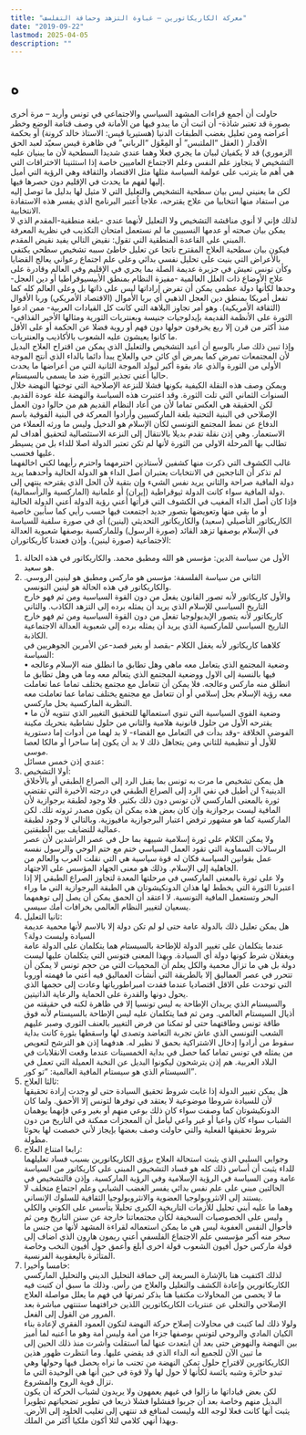 ```yaml
---
title: "معركة الكاريكاتورين – غباوة التزهد وحماقة التفلسف"
date: "2019-09-22"
lastmod: 2025-04-05
description: ""
---
```

# **ه**

حاولت أن أجمع قراءات المشهد السياسي والاجتماعي في تونس وأريد – مرة أخرى بصورة قد تعتبر شاذة- أن اثبت أن ما يبدو فيها من الأمانة في وصف قتامة الوضع وخطر أعراضه ومن تعليل بغضب الطبقات الدنيا (هستيريا قيس: الاستاذ خالد كرونة) أو بحكمة الأقدار ( العقل “الملتبس” أو المِعْوَل “الرباني” في ظاهرة قيس سعيّد لعبد الحق الزموري) قد لا يكفيان لبيان ما يجري فعلا وهما عندي شديدا السطحية لأن ما يبنيان عليه التشخيص لا يتجاوز علم النفس وعلم الاجتماع العاميين خاصة إذا استثنينا الاختراقات التي هي أهم ما يترتب على عولمة السياسة مثلها مثل الاقتصاد والثقافة وهي الرؤية التي أميل إليها لفهم ما يحدث في الإقليم دون حصرها فيها.  
لكن ما يعنيني ليس بيان سطحية التشخيص والتعليل التي لا مثيل لها بدليل ما توصل إليه من استفاد منها انتخابيا من علاج يقترحه، علاجا اُعتبر البرنامج الذي يفسر هذه الاستفادة الانتخابية.  
لذلك فإني لا أنوي مناقشة التشخيص ولا التعليل لأنهما عندي -بلغة منطقية-المقدم الذي لا يمكن بيان صحته أو عدمها النسبيين ما لم نستعمل امتحان التكذيب في نظرية المعرفة المبني على القاعدة المنطقية التي تقول: نقيض التالي يفيد نقيض المقدم.  
فيكون بيان سطحية العلاج المقترح ناتجا عن تعليل خاطئ سببه تشخيص سطحي يكتفي بالأعراض التي بنيت على تحليل نفسي بدائي وعلى علم اجتماع رعواني يعالج القضايا وكأن تونس تعيش في جزيرة عديمة الصلة بما يجري في الإقليم وفي العالم وقادرة على علاج الأوضاع ذات العلل العالمية -مفيزة النظام بمنطق الأبيسيوقراطيا أو دين العجل-وحدها لكأنها دولة عظمى يمكن أن تفرض إراداتها ليس على ذاتها بل وعلى العالم كله كما تفعل أمريكا بمنطق دين العجل الذهبي أي بربا الأموال (الاقتصاد الأمريكي) وربا الأقوال (الثقافة الأمريكية). وهو أمر تجاوز البلاهة التي كانت كل القيادات العربية- ممن ادعوا الثورة على الأنظمة القديمة بإيدلوجيات جنيسة وبعنتريات الثورية ومثالها الأخير القذافي- منذ أكثر من قرن إلا ربع يخرفون حولها دون فهم أو روية فضلا عن الحكمة أو على الأقل ما كانوا يعيشون عليه الشعوب بالأكاذيب والعنتريات.  
وإذا تبين ذلك صار بالوسع أن أعيد التشخيص والتعليل الذي يمكن من اقتراح العلاج البديل لأن المجتمعات تمرض كما يمرض أي كائن حي والعلاج يبدأ دائما بالداء الذي أنتج الموجة الأولى من الثورة والذي عاد بقوة أكبر ليولد الموجة الثانية التي من أعراضها ما يحدث حاليا أعني تجذير الثورة ضد ما يسمى بالسيستام.  
ويمكن وصف هذه النقلة الكيفية بكونها فشلا للنزعة الإصلاحية التي توختها النهضة خلال السنوات الثماني التي تلت الثورة. وقد اعتبرت هذه السياسة والنهضة علة عودة القديم. لكن الحقيقة هي العكس تماما لأن من أعاد النظام القديم هم من حالوا دون العمل الإصلاحي في البنية التحتية بلغة الماركسيين وأرادوا المعركة في البنية الفوقية باسم الدفاع عن نمط المجتمع التونسي لكأن الإسلام هو الدخيل وليس ما ورثه العملاء من الاستعمار. وهي إذن نقلة تقدم بديلا بالانتقال إلى النزعة الاستئصالية لتحقيق أهداف لم تطالب بها المرحلة الاولى من الثورة لأنها لم تكن تعتبر الدولة اصلا للداء بل من يسيطر عليها فحسب.  
غالب الكشوف التي ذكرت منها كشفين لأستاذين احترمهما واحترم رأيهما لكني اخالفهما لم تذكر أن الناجحين في الانتخابات يعتبران أصل الداء هو الدولة الحالية وأحدهما يريد دولة المافية صراحة والثاني يريد نفس الشيء وإن بتقية لأن الحل الذي يقترحه ينتهي إلى دولة المافية سواء كانت الدولة ثيوقراطية (إيران) أو علمانية (الماركسية والرأسمالية).  
فإذا كان أصل الداء المغيب في الكشوف التي قرأتها أعني رؤية الدولة أعني الدولة الحالية أو ما بقي منها وتعويضها بتصور جديد اجتمعت فيها حسب رأيي كما سأبين خاصية الكاريكاتور التأصيلي (سعيد) والكاريكاتور التحديثي (لينين) أي في صورة سلفية للسياسة في الإسلام بوصفها تزهد القائد (صورة الرسول) وللماركسية بوصفها شعبوية العدالة الاجتماعية (صورة لينين). وإذن فعندنا كاريكاتوران:  
1. الأول من سياسة الدين: مؤسس هو الله ومطبق محمد. والكاريكاتور في هذه الحالة هو سعيد.  
2. الثاني من سياسة الفلسفة: مؤسس هو ماركس ومطبق هو لينين الروسي. والكاريكاتور في هذه الحالة هو لينين التونسي.  
والأول كاريكاتور لأنه تصور القانون يفعل من دون القوة السياسية ومن ثم فهو خارج التاريخ السياسي للإسلام الذي يريد أن يمثله برده إلى التزهد الكاذب. والثاني كاريكاتور لأنه يتصور الإيديولوجيا تفعل من دون القوة السياسية ومن ثم فهو خارج التاريخ السياسي للماركسية الذي يريد أن يمثله برده إلى شعبوية العدالة الاجتماعية الكاذبة.  
كلاهما كاريكاتور لأنه يغفل الكلام -بقصد أو بغير قصد-عن الأمرين الجوهريين في السياسة:  
• وضعية المجتمع الذي يتعامل معه ماهي وهل تطابق ما انطلق منه الإسلام وعالجه فيها بالنسبة إلى الاول ووضعية المجتمع الذي يتعالم معه وما هي وهل تطابق ما انطلق منه ماركس وعالجه. فلا يمكن أن تتعامل مع مجتمع يختلف تماما عما تعاملت معه رؤية الإسلام بحل إسلامي أو أن تتعامل مع مجتمع يختلف تماما عما تعاملت معه النظرية الماركسية بحل ماركسي.  
• وضعية القوى السياسية التي تنوي استعمالها للتحقيق التغيير الذي تنتويه لأن ما يقترحه الأول من حلول قانونية هلامية والثاني من حلول نشاطية بتحريك مكينة الفوضى الخلاقة -وقد بدأت في التعامل مع القضاء- لا بد لهما من أدوات إما دستورية للأول أو تنظيمية للثاني ومن يتجاهل ذلك لا بد أن يكون إما ساحرا أو مالكا لعصا موسى.  
عندي إذن خمس مسائل:  
1. أولا التشخيص:  
هل يمكن تشخيص ما مرت به تونس بما يقبل الرد إلى الصراع الطبقي أو بالأخلاق الدينية؟ لن أطيل في نفي الرد إلى الصراع الطبقي في درجته الأخيرة التي تقتضي ثورة بالمعنى الماركسي لأن تونس دون ذلك بكثير. فلا وجود لطبقة برجوازية لأن المافية ليست برجوازية وإن كان بعض هذه يمكن أن يكون مصدر ثروته تلك. لكن الماركسية كما هو مشهور ترفض اعتبار البرجوازية مافيوزية. وبالتالي لا وجود لطبقة عمالية للتضايف بين الطبقتين.  
ولا يمكن الكلام على ثورة إسلامية شبيهة بما حل في عصر الراشدين لأن عصر الرسالات السماوية التي تقود العمل السياسي ختم مع ختم الوحي والرسول نفسه عمل بقوانين السياسة فكان له قوة سياسية هي التي نقلت العرب والعالم من الجاهلية إلى الإسلام. وذلك هو معنى الجهاد المؤسس على الاجتهاد.  
ولا على ثورة بالمعنى الماركسي في مرحلتها المعدة لتجاوز الصراع الطبقي إلا إذا اعتبرنا الثورة التي يخطط لها هذان الدونكيشوتان هي الطبقة البرجوازية التي ما وراء البحر وتستعمل المافية التونسية. لا اعتقد أن الحمق يمكن أن يصل إلى توهمهما يسعيان لتغيير النظام العالمي بخرافات أمك سيسي.  
2. ثانيا التعليل:  
هل يمكن تعليل ذلك بالدولة عامة حتى لو لم تكن دولة إلا بالاسم لأنها محمية عديمة السيادة وليست دولة؟  
عندما يتكلمان على تغيير الدولة للإطاحة بالسيستام هما يتكلمان على الدولة عامة ويغفلان شرط كونها دولة أي السيادة. وبهذا المعنى فتونس التي يتكلمان عليها ليست دولة بل هي ما تزال محمية والكل يعلم أن المحميات التي من حجم تونس لا يمكن أن تتحرر في عصر العماليق إلا بالطريقة التي أنشأت العماليق فيه أعني ما فهمته أوروبا التي توحدت على الاقل اقتصاديا عندما فقدت امبراطورياتها وعادت إلى حجمها الذي يحول دونها والقدرة على الحماية والرعاية الذاتيتين.  
والسيستام الذي يريدان الإطاحة به ليس تونسيا إلا في ظاهرة لكنه في حقيقته من أذيال السيستام العالمي. ومن ثم فما يتكلمان عليه ليس الإطاحة بالسيستام لأنه فوق طاقة تونس وطاقتهما حتى لو تمكنا من فرض التغيير بالعنف الثوري وصبر عليهم الشعب التونسي الذي عاش تجربة التعاضد وتصدى لها واسقطها بثورة كانت بداية سقوط من أرادوا إدخال الاشتراكية بحمق لا نظير له. هدفهما إذن هو الترشح لتعويص من يمثله في تونس تماما كما حصل في بداية الخمسينات عندما وقعت الانقلابات في البلاد العربية. هم إذن يترشحون ليكونوا البديل عن النخبة العميلة التي تعمل في السيستام الذي هو سيستام المافية العالمية: “تو كور”.  
3. ثالثا العلاج:  
هل يمكن تغيير الدولة إذا غابت شروط تحقيق السيادة حتى لو وجدت إرادة تحقيقها لأن للسيادة شروطا موضوعية لا يعتقد في توفرها لتونس إلا الأحمق. ولما كان الدونكيشوتان كما وصفت سواء كان ذلك بوعي منهم أو بغير وعي فإنهما يوهمان الشباب سواء كان واعيا أو غير واعي ليأمل أن المعجزات ممكنة في التاريخ من دون شروط تحقيقها الفعلية والتي حاولت وصف بعضها بإيجاز لأني خصصت لها بحوثا مطولة.  
4. رابعا امتناع العلاج:  
وجوابي السلبي الذي يثبت استحالة العلاج برؤى الكاريكاتورين بسبب فساد تعليلهما للداء يثبت أن أساس ذلك كله هو فساد التشخيص المبني على كاريكاتور من السياسة عامة ومن السياسة في الرؤية الإسلامية وفي الرؤية الماركسية. وإذن فالتشخيص في الحالتين مبني على علم نفس بدائي يفسر الغضب الشبابي وعلم اجتماع متخلف لا يستند إلى الانثروبولوجيا العضوية والانثروبولوجيا الثقافية للسلوك الإنساني.  
وهما ما عليه أبني تحليل للأزمات التاريخية الكبرى تحليلا يتأسس على الكوني والكلي وليس على الخصوصيات السخيفة لكأن مجتمعاتنا خارجة عن سنن التاريخ ومن ثم فأحوال النفس العفوية ليس هي ما يمكن استعماله لقراءة المشهد لأنها من جنس ما سخر منه أكبر مؤسسي علم الاجتماع الفلسفي أعني ريمون هارون الذي اضاف إلى قولة ماركس حول أفيون الشعوب قولة اخرى أبلغ وأعمق حول أفيون النخب وخاصة المتأثرة باليعقوبية الفرنسية.  
5. خامسا وأخيرا:  
لذلك اكتفيت هنا بالإشارة السريعة إلى حماقة التحليل الديني والتحليل الماركسي الكاريكاتورين وإعادة الكشف والتعليل والعلاج من رأس. وذلك ما سبق أن كتبت فيه ما لا يحصى من المحاولات مكتفيا هنا بذكر ثمرتها في فهم ما يعلل مواصلة العلاج الإصلاحي والتخلي عن عنتريات الكاريكاتورين اللذين خرافتهما ستنتهي مباشرة بعد المرور من القول إلى الفعل.  
ولولا ذلك لما كتبت في محاولات إصلاح حركة النهضة لتكون العمود الفقري لإعادة بناء الكيان المادي والروحي لتونس بوصفها جزءا من أمة وليس أمة وهو ما أعنيه لما أميز بين النهضة والنهوض حتى بعد أن ابتعدت عنها لما استقلت وأشرت منذ ذلك الحين إلى ما تبين الآن للجميع أنه الداء الذي قد يقضي عليها. وما انتظرت ظهور هذين الكاريكاتورين لاقتراح حلول تمكن النهضة من تجنب ما نراه يحصل فيها وحولها وهي تبدو حائرة وشبه يائسة لكأنها لا حول لها ولا قوة في حين أنها هي الوحيدة التي ما تزال قوية الروح والمشروع.  
لكن بعض قياداتها ما زالوا في غيهم يعمهون ولا يريدون لشباب الحركة أن يكون البديل منهم وخاصة بعد أن جربوا ففشلوا فشلا ذريعا في تطوير تضحياتهم تطويرا يثبت أنها كانت فعلا لوجه الله وليست لمنافع قد تنتهي إلى تغليب الخلود إلى الأرض. وبهذا أنهي كلامي لئلا أكون ملكيا أكثر من الملك.

###
